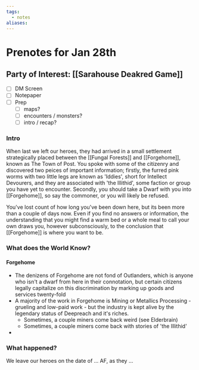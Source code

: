 ```yaml
---
tags:
  - notes
aliases:
---
```


# Prenotes for Jan 28th
## Party of Interest: [[Sarahouse Deakred Game]]
- [ ] DM Screen
- [ ] Notepaper
- [ ] Prep
	- [ ] maps?
	- [ ] encounters / monsters?
	- [ ] intro / recap?

### Intro

When last we left our heroes, they had arrived in a small settlement strategically placed between the [[Fungal Forests]] and [[Forgehome]], known as The Town of Post. You spoke with some of the citizenry and discovered two peices of important information; firstly, the furred pink worms with two little legs are known as 'Iddies', short for Intellect Devourers, and they are associated with 'the Illithid', some faction or group you have yet to encounter. Secondly, you should take a Dwarf with you into [[Forgehome]], so say the commoner, or you will likely be refused.

You've lost count of how long you've been down here, but its been more than a couple of days now. Even if you find no answers or information, the understanding that you might find a warm bed or a whole meal to call your own draws you, however subconsciously, to the conclusion that [[Forgehome]] is where you want to be.

### What does the World Know?
#### Forgehome
- The denizens of Forgehome are not fond of Outlanders, which is anyone who isn't a dwarf from here in their connotation, but certain citizens legally capitalize on this discrimination by marking up goods and services twenty-fold
- A majority of the work in Forgehome is Mining or Metallics Processing - grueling and low-paid work - but the industry is kept alive by the legendary status of Deepreach and it's riches.
	- Sometimes, a couple miners come back weird (see Elderbrain)
	- Sometimes, a couple miners come back with stories of 'the Illithid'
- 


### What happened?


We leave our heroes on the date of ... AF, as they ...